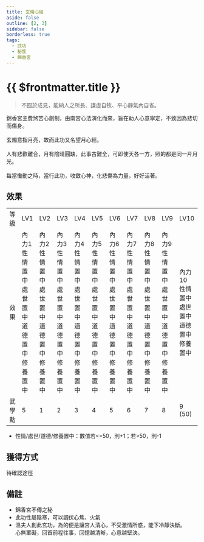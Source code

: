 ```yaml
---
title: 玄燭心經
aside: false
outline: [2, 3]
sidebar: false
borderless: true
tags:
  - 武功
  - 秘笈
  - 錦香宮
---
```


# {{ $frontmatter.title }}

<BookItemIcon :size="`medium`" :needLink="false" :no="`7011`"></BookItemIcon>

> 不囿於成見，能納人之所長、謙虛自牧、平心靜氣內自省。

錦香宮主費煞苦心創制，由南宮心法演化而來，旨在助人心意寧定，不致因為悲切而傷身。
<br><br>
玄燭意指月亮，故而此功又名望月心經。
<br><br>
人有悲歡離合，月有陰晴圓缺，此事古難全，可即使天各一方，照的都是同一片月光。
<br><br>
每當慟動之時，當行此功，收斂心神，化悲傷為力量，好好活著。
<br clear="all" />

## 效果

<table>
    <tr>
        <td>等級</td>
        <td>LV1</td>
        <td>LV2</td>
        <td>LV3</td>
        <td>LV4</td>
        <td>LV5</td>
        <td>LV6</td>
        <td>LV7</td>
        <td>LV8</td>
        <td>LV9</td>
        <td>LV10</td>
    </tr>
    <tr>
        <td>效果</td>
        <td>內力1<br>性情置中<br>處世置中<br>道德置中<br>修養置中</td>
        <td>內力2<br>性情置中<br>處世置中<br>道德置中<br>修養置中</td>
        <td>內力3<br>性情置中<br>處世置中<br>道德置中<br>修養置中</td>
        <td>內力4<br>性情置中<br>處世置中<br>道德置中<br>修養置中</td>
        <td>內力5<br>性情置中<br>處世置中<br>道德置中<br>修養置中</td>
        <td>內力6<br>性情置中<br>處世置中<br>道德置中<br>修養置中</td>
        <td>內力7<br>性情置中<br>處世置中<br>道德置中<br>修養置中</td>
        <td>內力8<br>性情置中<br>處世置中<br>道德置中<br>修養置中</td>
        <td>內力9<br>性情置中<br>處世置中<br>道德置中<br>修養置中</td>
        <td>內力10<br>性情置中<br>處世置中<br>道德置中<br>修養置中</td>
    </tr>
    <tr>
        <td>武學點</td>
        <td>5</td>
        <td>1</td>
        <td>2</td>
        <td>3</td>
        <td>4</td>
        <td>5</td>
        <td>6</td>
        <td>7</td>
        <td>8</td>
        <td>9 (50)</td>
    </tr>
</table>

- 性情/處世/道德/修養置中：數值若<=50，則+1；若>50，則-1

## 獲得方式

待確認途徑

## 備註

- 錦香宮不傳之秘
- 此功性屬陰寒，可以調伏心焦、火氣
- 溫夫人創此玄功，為的便是讓宮人清心，不受激情所惑，能下冷靜決斷。<br>心無罣礙，回首前程往事，回憶越清晰，心意越堅決。
